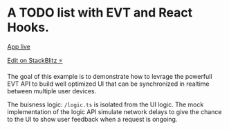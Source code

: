 # A TODO list with EVT and React Hooks.

[App live](https://evt-react-hooks-todo-list.stackblitz.io/)

[Edit on StackBlitz ⚡️](https://stackblitz.com/edit/react-ts-a81jg9)

The goal of this example is to demonstrate how to levrage 
the powerfull EVT API to build well optimized UI that can 
be synchronized in realtime between multiple user devices.

The buisness logic: ``/logic.ts`` is isolated from the UI logic.
The mock implementation of the logic API simulate network delays
to give the chance to the UI to show user feedback when a request
is ongoing.
